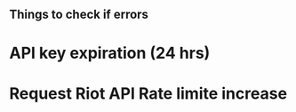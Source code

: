 
## Things to check if errors

# API key expiration (24 hrs)
# Request Riot API Rate limite increase
